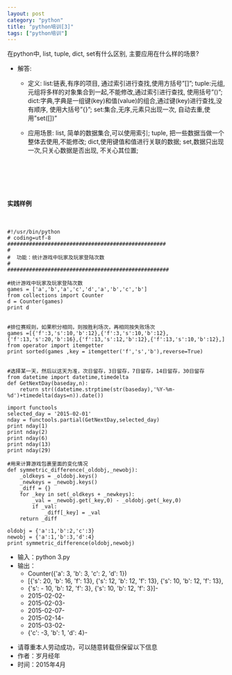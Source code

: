 ```yaml
---
layout: post
category: "python"
title: "python培训[3]"
tags: ["python培训"]
---
```

>
在python中, list, tuple, dict, set有什么区别, 主要应用在什么样的场景?

* 解答:
	* 定义:
list:链表,有序的项目, 通过索引进行查找,使用方括号”[]”;
tuple:元组,元组将多样的对象集合到一起,不能修改,通过索引进行查找, 使用括号”()”;
dict:字典,字典是一组键(key)和值(value)的组合,通过键(key)进行查找,没有顺序, 使用大括号”{}”;
set:集合,无序,元素只出现一次, 自动去重,使用”set([])”

	* 应用场景:
list, 简单的数据集合,可以使用索引;
tuple, 把一些数据当做一个整体去使用,不能修改;
dict,使用键值和值进行关联的数据;
set,数据只出现一次,只关心数据是否出现, 不关心其位置;



<br><br><br><br>

#### 实践样例
<br>

```
#!/usr/bin/python
# coding=utf-8
###################################################
#  
#  功能：统计游戏中玩家及玩家登陆次数
#        
####################################################

#统计游戏中玩家及玩家登陆次数
games = ['a','b','a','c','d','a','b','c','b']  
from collections import Counter  
d = Counter(games) 
print d


#排位赛规则，如果积分相同，则按胜利场次，再相同按失败场次
games =[{'f':3,'s':10,'b':12},{'f':3,'s':10,'b':12},{'f':13,'s':20,'b':16},{'f':13,'s':12,'b':12},{'f':13,'s':10,'b':12},]
from operator import itemgetter  
print sorted(games ,key = itemgetter('f','s','b'),reverse=True)


#选择某一天，然后以这天为准，次日留存，3日留存，7日留存，14日留存，30日留存
from datetime import datetime,timedelta  
def GetNextDay(baseday,n):  
    return str((datetime.strptime(str(baseday),'%Y-%m-%d')+timedelta(days=n)).date())  

import functools  
selected_day = '2015-02-01'
nday = functools.partial(GetNextDay,selected_day)
print nday(1)
print nday(2)
print nday(6)
print nday(13)
print nday(29)

#用来计算游戏包裹里面的变化情况
def symmetric_difference(_oldobj,_newobj):  
    _oldkeys = _oldobj.keys()  
    _newkeys = _newobj.keys()  
    _diff = {}  
    for _key in set(_oldkeys + _newkeys):  
        _val = _newobj.get(_key,0) - _oldobj.get(_key,0)  
        if _val:  
            _diff[_key] = _val   
    return _diff   
      
oldobj = {'a':1,'b':2,'c':3}  
newobj = {'a':1,'b':3,'d':4}  
print symmetric_difference(oldobj,newobj) 

```


- 输入：python 3.py
- 输出：
    - Counter({'a': 3, 'b': 3, 'c': 2, 'd': 1})
	- [{'s': 20, 'b': 16, 'f': 13}, {'s': 12, 'b': 12, 'f': 13}, {'s': 10, 'b': 12, 'f': 13},  
	- {'s': - 10, 'b': 12, 'f': 3}, {'s': 10, 'b': 12, 'f': 3}]- 
	- 2015-02-02- 
	- 2015-02-03- 
	- 2015-02-07- 
	- 2015-02-14- 
	- 2015-03-02- 
	- {'c': -3, 'b': 1, 'd': 4}- 

>
- 请尊重本人劳动成功，可以随意转载但保留以下信息 
- 作者：岁月经年 
- 时间：2015年4月
